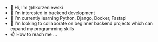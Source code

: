 - 👋 Hi, I’m @hkorzeniewski
- 👀 I’m interested in backend development
- 🌱 I’m currently learning Python, Django, Docker, Fastapi
- 💞️ I’m looking to collaborate on beginner backend projects which can expand my programming skills
- 📫 How to reach me ...

<!---
hkorzeniewski/hkorzeniewski is a ✨ special ✨ repository because its `README.md` (this file) appears on your GitHub profile.
You can click the Preview link to take a look at your changes.
--->
